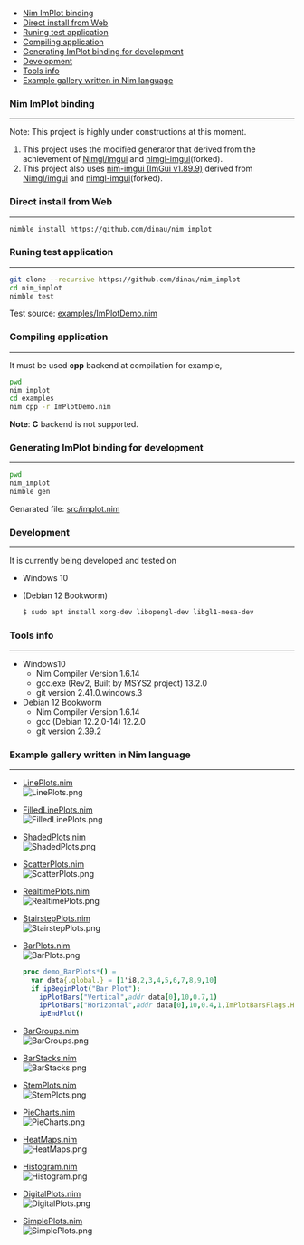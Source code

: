 <!-- START doctoc generated TOC please keep comment here to allow auto update -->
<!-- DON'T EDIT THIS SECTION, INSTEAD RE-RUN doctoc TO UPDATE -->

- [Nim ImPlot binding](#nim-implot-binding)
- [Direct install from Web](#direct-install-from-web)
- [Runing test application](#runing-test-application)
- [Compiling application](#compiling-application)
- [Generating ImPlot binding for development](#generating-implot-binding-for-development)
- [Development](#development)
- [Tools info](#tools-info)
- [Example gallery written in Nim language](#example-gallery-written-in-nim-language)

<!-- END doctoc generated TOC please keep comment here to allow auto update -->


### Nim ImPlot binding

---

Note: This project is highly under constructions at this moment.

1. This project uses the modified generator that derived from the achievement of [Nimgl/imgui](https://github.com/nimgl/imgui) and [nimgl-imgui](https://github.com/daniel-j/nimgl-imgui)(forked).
1. This project also uses [nim-imgui (ImGui v1.89.9)](https://github.com/dinau/nimgl-imgui) derived from [Nimgl/imgui](https://github.com/nimgl/imgui) and [nimgl-imgui](https://github.com/daniel-j/nimgl-imgui)(forked).

### Direct install from Web

---

```sh
nimble install https://github.com/dinau/nim_implot
```

### Runing test application

---

```bash
git clone --recursive https://github.com/dinau/nim_implot
cd nim_implot
nimble test
```

Test source: [examples/ImPlotDemo.nim](examples/ImPlotDemo.nim)

### Compiling application

---

It must be used **cpp** backend at compilation for example,

```sh
pwd
nim_implot
cd examples
nim cpp -r ImPlotDemo.nim 
```

**Note**: **C** backend is not supported.

### Generating ImPlot binding for development

---

```bash
pwd
nim_implot
nimble gen
```

Genarated file: [src/implot.nim](src/implot.nim)


### Development

---

It is currently being developed and tested on

* Windows 10
* (Debian 12 Bookworm)  

   ```sh
   $ sudo apt install xorg-dev libopengl-dev libgl1-mesa-dev
   ```

### Tools info

---
 
- Windows10
   - Nim Compiler Version 1.6.14 
   - gcc.exe (Rev2, Built by MSYS2 project) 13.2.0
   - git version 2.41.0.windows.3
- Debian 12 Bookworm 
   - Nim Compiler Version 1.6.14 
   - gcc (Debian 12.2.0-14) 12.2.0
   - git version 2.39.2

### Example gallery written in Nim language

---

- [LinePlots.nim](examples/LinePlots.nim)  
![LinePlots.png](img/LinePlots.png)  

- [FilledLinePlots.nim](examples/FilledLinePlots.nim)  
![FilledLinePlots.png](img/FilledLinePlots.png)  

- [ShadedPlots.nim](examples/ShadedPlots.nim)  
![ShadedPlots.png](img/ShadedPlots.png)  

- [ScatterPlots.nim](examples/ScatterPlots.nim)  
![ScatterPlots.png](img/ScatterPlots.png)  

- [RealtimePlots.nim](examples/RealtimePlots.nim)  
![RealtimePlots.png](img/RealtimePlots.png)  

- [StairstepPlots.nim](examples/StairstepPlots.nim)  
![StairstepPlots.png](img/StairstepPlots.png)  

- [BarPlots.nim](examples/BarPlots.nim)  
![BarPlots.png](img/BarPlots.png)  

   ```nim
   proc demo_BarPlots*() =
     var data{.global.} = [1'i8,2,3,4,5,6,7,8,9,10]
     if ipBeginPlot("Bar Plot"):
       ipPlotBars("Vertical",addr data[0],10,0.7,1)
       ipPlotBars("Horizontal",addr data[0],10,0.4,1,ImPlotBarsFlags.Horizontal)
       ipEndPlot()
   ```

- [BarGroups.nim](examples/BarGroups.nim)  
![BarGroups.png](img/BarGroups.png)  


- [BarStacks.nim](examples/BarStacks.nim)  
![BarStacks.png](img/BarStacks.png)  

- [StemPlots.nim](examples/StemPlots.nim)  
![StemPlots.png](img/StemPlots.png)  

- [PieCharts.nim](examples/PieCharts.nim)  
![PieCharts.png](img/PieCharts.png)  

- [HeatMaps.nim](examples/HeatMaps.nim)  
![HeatMaps.png](img/HeatMaps.png)  

- [Histogram.nim](examples/Histogram.nim)  
![Histogram.png](img/Histogram.png)  

- [DigitalPlots.nim](examples/DigitalPlots.nim)  
![DigitalPlots.png](img/DigitalPlots.png)  

- [SimplePlots.nim](examples/SimplePlots.nim)  
![SimplePlots.png](img/SimplePlots.png)  





